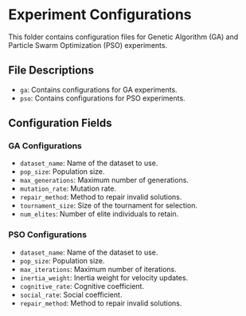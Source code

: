 # Experiment Configurations

This folder contains configuration files for Genetic Algorithm (GA) and Particle Swarm Optimization (PSO) experiments.

## File Descriptions

- `ga`: Contains configurations for GA experiments.
- `pso`: Contains configurations for PSO experiments.

## Configuration Fields

### GA Configurations
- `dataset_name`: Name of the dataset to use.
- `pop_size`: Population size.
- `max_generations`: Maximum number of generations.
- `mutation_rate`: Mutation rate.
- `repair_method`: Method to repair invalid solutions.
- `tournament_size`: Size of the tournament for selection.
- `num_elites`: Number of elite individuals to retain.

### PSO Configurations
- `dataset_name`: Name of the dataset to use.
- `pop_size`: Population size.
- `max_iterations`: Maximum number of iterations.
- `inertia_weight`: Inertia weight for velocity updates.
- `cognitive_rate`: Cognitive coefficient.
- `social_rate`: Social coefficient.
- `repair_method`: Method to repair invalid solutions.